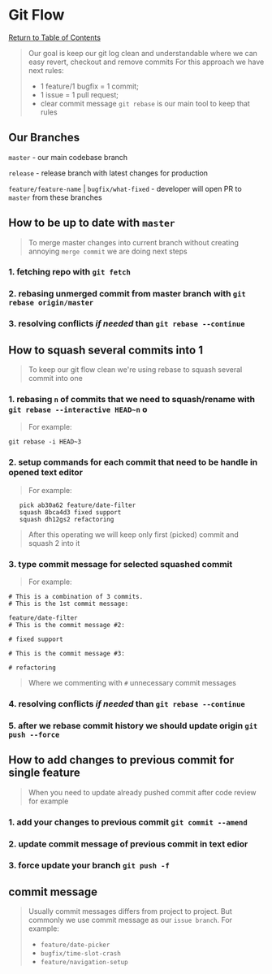 # Git Flow

[Return to Table of Contents](../README.md)

> Our goal is keep our git log clean and understandable where we can easy revert, checkout and remove commits
> For this approach we have next rules:
>
> - 1 feature/1 bugfix = 1 commit;
> - 1 issue = 1 pull request;
> - clear commit message
>   `git rebase` is our main tool to keep that rules
>

## Our Branches

`master` - our main codebase branch

`release` - release branch with latest changes for production

`feature/feature-name` | `bugfix/what-fixed` - developer will open PR to `master` from these branches

## How to be up to date with `master`

> To merge master changes into current branch without creating annoying `merge commit` we are doing next steps

### 1. fetching repo with `git fetch`

### 2. rebasing unmerged commit from master branch with `git rebase origin/master`

### 3. resolving conflicts _if needed_ than `git rebase --continue`

## How to squash several commits into 1

> To keep our git flow clean we're using rebase to squash several commit into one

### 1. rebasing `n` of commits that we need to squash/rename with `git rebase --interactive HEAD~n` o

> For example:

```
git rebase -i HEAD~3
```

### 2. setup commands for each commit that need to be handle in opened text editor

> For example:

```
   pick ab30a62 feature/date-filter
   squash 8bca4d3 fixed support
   squash dh12gs2 refactoring
```

> After this operating we will keep only first (picked) commit and squash 2 into it

### 3. type commit message for selected squashed commit

> For example:

```
# This is a combination of 3 commits.
# This is the 1st commit message:

feature/date-filter
# This is the commit message #2:

# fixed support

# This is the commit message #3:

# refactoring

```

> Where we commenting with `#` unnecessary commit messages

### 4. resolving conflicts _if needed_ than `git rebase --continue`

### 5. after we rebase commit history we should update origin `git push --force`

## How to add changes to previous commit for single feature

> When you need to update already pushed commit after code review for example

### 1. add your changes to previous commit `git commit --amend`

### 2. update commit message of previous commit in text edior

### 3. force update your branch `git push -f`

## commit message

> Usually commit messages differs from project to project. But commonly we use commit message as our `issue branch`.
> For example:
>
> - `feature/date-picker`
> - `bugfix/time-slot-crash`
> - `feature/navigation-setup`
>
